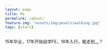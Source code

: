 ```yaml
---
layout: page
title: Me
permalink: /about/
feature-img: "assets/img/pexels/walking.jpg"
tags: [start]
---
```


15年毕业，17年开始自学FE，18年入行，能走到__？
 

